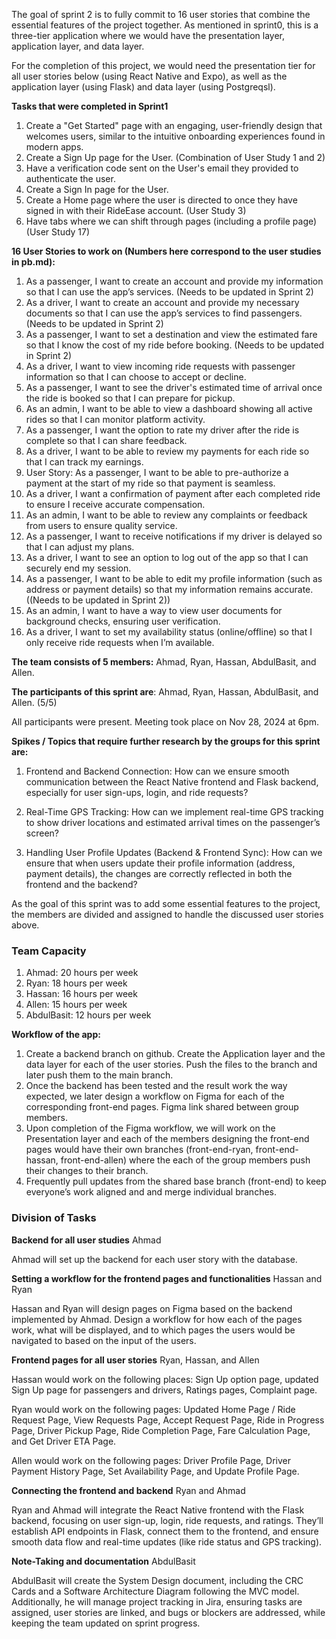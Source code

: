 The goal of sprint 2 is to fully commit to 16 user stories that combine the essential features of the project together. As mentioned in sprint0, this is a three-tier application where we would have the presentation layer, application layer, and data layer.

For the completion of this project, we would need the presentation tier for all user stories below (using React Native and Expo), as well as the application layer (using Flask) and data layer (using Postgreqsl).

**Tasks that were completed in Sprint1**

1. Create a "Get Started" page with an engaging, user-friendly design that welcomes users, similar to the intuitive onboarding experiences found in modern apps.
2. Create a Sign Up page for the User. (Combination of User Study 1 and 2)
3. Have a verification code sent on the User's email they provided to authenticate the user.
4. Create a Sign In page for the User.
5. Create a Home page where the user is directed to once they have signed in with their RideEase account. (User Study 3)
6. Have tabs where we can shift through pages (including a profile page) (User Study 17)

**16 User Stories to work on (Numbers here correspond to the user studies in pb.md):**

1.  As a passenger, I want to create an account and provide my information so that I can use the app’s services. (Needs to be updated in Sprint 2)
2. As a driver, I want to create an account and provide my necessary documents so that I can use the app’s services to find passengers. (Needs to be updated in Sprint 2)
3. As a passenger, I want to set a destination and view the estimated fare so that I know the cost of my ride before booking. (Needs to be updated in Sprint 2)
4. As a driver, I want to view incoming ride requests with passenger information so that I can choose to accept or decline.
5. As a passenger, I want to see the driver's estimated time of arrival once the ride is booked so that I can prepare for pickup.
9. As an admin, I want to be able to view a dashboard showing all active rides so that I can monitor platform activity.
10. As a passenger, I want the option to rate my driver after the ride is complete so that I can share feedback.
11. As a driver, I want to be able to review my payments for each ride so that I can track my earnings.
12. User Story: As a passenger, I want to be able to pre-authorize a payment at the start of my ride so that payment is seamless. 
13. As a driver, I want a confirmation of payment after each completed ride to ensure I receive accurate compensation.
14. As an admin, I want to be able to review any complaints or feedback from users to ensure quality service.
15. As a passenger, I want to receive notifications if my driver is delayed so that I can adjust my plans.
16. As a driver, I want to see an option to log out of the app so that I can securely end my session.
17. As a passenger, I want to be able to edit my profile information (such as address or payment details) so that my information remains accurate. ((Needs to be updated in Sprint 2))
18. As an admin, I want to have a way to view user documents for background checks, ensuring user verification.
19. As a driver, I want to set my availability status (online/offline) so that I only receive ride requests when I’m available.

**The team consists of 5 members:** Ahmad, Ryan, Hassan, AbdulBasit, and Allen.

**The participants of this sprint are**: Ahmad, Ryan, Hassan, AbdulBasit, and Allen. (5/5)

All participants were present. Meeting took place on Nov 28, 2024 at 6pm.


**Spikes / Topics that require further research by the groups for this sprint are:**

1. Frontend and Backend Connection: How can we ensure smooth communication between the React Native frontend and Flask backend, especially for user sign-ups, login, and ride requests?

2. Real-Time GPS Tracking: How can we implement real-time GPS tracking to show driver locations and estimated arrival times on the passenger’s screen?

3. Handling User Profile Updates (Backend & Frontend Sync): How can we ensure that when users update their profile information (address, payment details), the changes are correctly reflected in both the frontend and the backend?


As the goal of this sprint was to add some essential features to the project, the members are divided and assigned to handle the discussed user stories above.

### Team Capacity
1. Ahmad: 20 hours per week
2. Ryan: 18 hours per week
3. Hassan: 16 hours per week
4. Allen: 15 hours per week
5. AbdulBasit: 12 hours per week


**Workflow of the app:**
1. Create a backend branch on github. Create the Application layer and the data layer for each of the user stories. Push the files to the branch and later push them to the main branch.
2. Once the backend has been tested and the result work the way expected, we later design a workflow on Figma for each of the corresponding front-end pages. Figma link shared between group members.
3. Upon completion of the Figma workflow, we will work on the Presentation layer and each of the members designing the front-end pages would have their own branches (front-end-ryan, front-end-hassan, front-end-allen) where the each of the group members push their changes to their branch.
4. Frequently pull updates from the shared base branch (front-end) to keep everyone’s work aligned and and merge individual branches.

### Division of Tasks

**Backend for all user studies** Ahmad

Ahmad will set up the backend for each user story with the database.

**Setting a workflow for the frontend pages and functionalities** Hassan and Ryan

Hassan and Ryan will design pages on Figma based on the backend implemented by Ahmad. Design a workflow for how each of the pages work, what will be displayed, and to which pages the users would be navigated to based on the input of the users.

**Frontend pages for all user stories** Ryan, Hassan, and Allen

Hassan would work on the following places: Sign Up option page, updated Sign Up page for passengers and drivers, Ratings pages, Complaint page.

Ryan would work on the following pages: Updated Home Page / Ride Request Page, View Requests Page, Accept Request Page, Ride in Progress Page, Driver Pickup Page, Ride Completion Page, Fare Calculation Page, and Get Driver ETA Page.

Allen would work on the following pages: Driver Profile Page, Driver Payment History Page, Set Availability Page, and Update Profile Page.

**Connecting the frontend and backend** Ryan and Ahmad

Ryan and Ahmad will integrate the React Native frontend with the Flask backend, focusing on user sign-up, login, ride requests, and ratings. They’ll establish API endpoints in Flask, connect them to the frontend, and ensure smooth data flow and real-time updates (like ride status and GPS tracking).

**Note-Taking and documentation** AbdulBasit

AbdulBasit will create the System Design document, including the  CRC Cards and a Software Architecture Diagram following the MVC model. Additionally, he will manage project tracking in Jira, ensuring tasks are assigned, user stories are linked, and bugs or blockers are addressed, while keeping the team updated on sprint progress.

